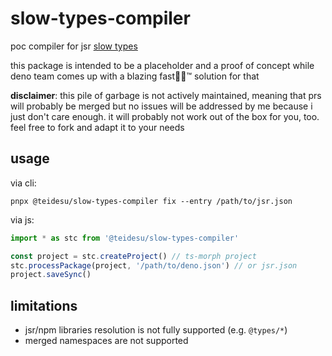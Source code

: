 # slow-types-compiler

poc compiler for jsr [slow types](https://jsr.io/docs/about-slow-types)

this package is intended to be a placeholder and a proof of concept while deno team comes up with a
blazing fast🚀🦀™ solution for that

**disclaimer**: this pile of garbage is not actively maintained, meaning that prs will probably be merged but no issues will be addressed by me
because i just don't care enough. it will probably not work out of the box for you, too. feel free to fork and adapt it to your needs

## usage

via cli:
```
pnpx @teidesu/slow-types-compiler fix --entry /path/to/jsr.json
```

via js:
```ts
import * as stc from '@teidesu/slow-types-compiler'

const project = stc.createProject() // ts-morph project
stc.processPackage(project, '/path/to/deno.json') // or jsr.json
project.saveSync()
```

## limitations

- jsr/npm libraries resolution is not fully supported (e.g. `@types/*`)
- merged namespaces are not supported
